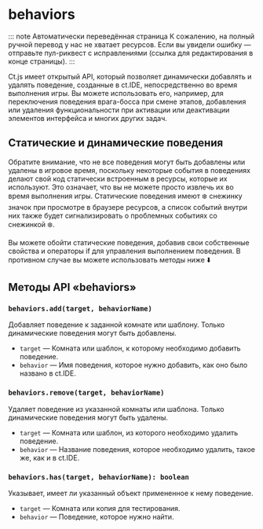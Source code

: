 # behaviors

::: note Автоматически переведённая страница
К сожалению, на полный ручной перевод у нас не хватает ресурсов.
Если вы увидели ошибку — отправьте пул-риквест с исправлениями (ссылка для редактирования в конце страницы).
:::

Ct.js имеет открытый API, который позволяет динамически добавлять и удалять поведение, созданные в ct.IDE, непосредственно во время выполнения игры. Вы можете использовать его, например, для переключения поведения врага-босса при смене этапов, добавления или удаления функциональности при активации или деактивации элементов интерфейса и многих других задач.

## Статические и динамические поведения

Обратите внимание, что не все поведения могут быть добавлены или удалены в игровое время, поскольку некоторые события в поведениях делают свой код статически встроенным в ресурсы, которые их используют. Это означает, что вы не можете просто извлечь их во время выполнения игры. Статические поведения имеют ❄️ снежинку значок при просмотре в браузере ресурсов, а список событий внутри них также будет сигнализировать о проблемных событиях со снежинкой ❄️.

Вы можете обойти статические поведения, добавив свои собственные свойства и операторы if для управления выполнением поведения. В противном случае вы можете использовать методы ниже ⬇️

## Методы API «behaviors»

### `behaviors.add(target, behaviorName)`

Добавляет поведение к заданной комнате или шаблону. Только динамические поведения могут быть добавлены.

* `target` — Комната или шаблон, к которому необходимо добавить поведение.
* `behavior` — Имя поведения, которое нужно добавить, как оно было названо в ct.IDE.

### `behaviors.remove(target, behaviorName)`

Удаляет поведение из указанной комнаты или шаблона.
Только динамические поведения могут быть удалены.

* `target` — Комната или шаблон, из которого необходимо удалить поведение.
* `behavior` — Название поведения, которое необходимо удалить, такое же, как и в ct.IDE.

### `behaviors.has(target, behaviorName): boolean`

Указывает, имеет ли указанный объект примененное к нему поведение.

* `target` — Комната или копия для тестирования.
* `behavior` — Поведение, которое нужно найти.

